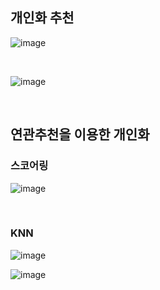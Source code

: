 
## 개인화 추천

![image](https://user-images.githubusercontent.com/86671456/176187815-a70c6132-08a4-4fb4-be27-6b9b5fed3b8b.png)

<br>

![image](https://user-images.githubusercontent.com/86671456/176188036-e5dff600-b824-4235-b2bc-cbb21feeb2c8.png)

<br>

## 연관추천을 이용한 개인화

### 스코어링

![image](https://user-images.githubusercontent.com/86671456/176188380-a32ae977-9e64-4e4e-b3b1-4ebf747964e1.png)

<br>

### KNN

![image](https://user-images.githubusercontent.com/86671456/176188529-f86500a5-3ccb-49da-9cfa-2705b1aec8b2.png)

![image](https://user-images.githubusercontent.com/86671456/176188896-929bdd6d-4823-4ebc-a01b-1eaa260d5e94.png)

